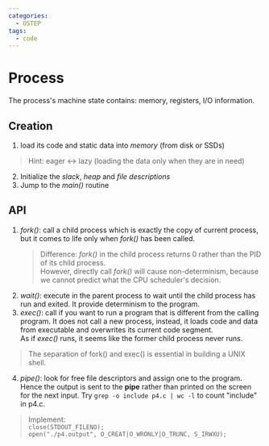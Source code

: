 ```yaml
---
categories: 
  - OSTEP
tags:
  - code
---
```

# Process

The process's machine state contains: memory, registers, I/O information.

## Creation
1. load its code and static data into *memory* (from disk or SSDs)  
  > Hint: eager <-> lazy (loading the data only when they are in need)
2. Initialize the *slack*, *heap* and *file descriptions*
3. Jump to the *main()* routine

## API
1. *fork()*: call a child process which is exactly the copy of current process, but it comes to life only when *fork()* has been called.  
   > Difference: *fork()* in the child process returns 0 rather than the PID of its child process.  
   However, directly call *fork()* will cause non-determinism, because we cannot predict what the CPU scheduler's decision.
2. *wait()*: execute in the parent process to wait until the child process has run and exited. It provide determinism to the program.
3. *exec()*: call if you want to run a program that is different from the calling program. It does not call a new process, instead, it loads code and data from executable and overwrites its current code segment.  
  As if *exec()* runs, it seems like the former child process never runs.
  > The separation of fork() and exec() is essential in building a UNIX shell.
4. *pipe()*: look for free file descriptors and assign one to the program. Hence the output is sent to the **pipe** rather than printed on the screen for the next input. Try `grep -o include p4.c | wc -l` to count "include" in p4.c.  
  > Implement:   
    `close(STDOUT_FILENO);`  
    `open("./p4.output", O_CREAT|O_WRONLY|O_TRUNC, S_IRWXU);`
